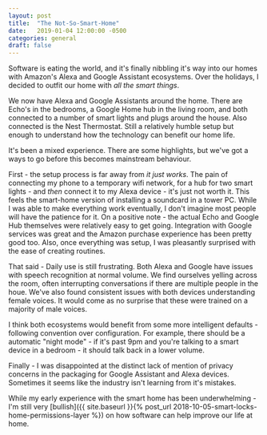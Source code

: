 ```yaml
---
layout: post
title:  "The Not-So-Smart-Home"
date:   2019-01-04 12:00:00 -0500
categories: general
draft: false
---
```


Software is eating the world, and it's finally nibbling it's way into our homes with  Amazon's Alexa and Google Assistant ecosystems. Over the holidays, I decided to outfit our home with _all the smart things_.

We now have Alexa and Google Assistants around the home. There are Echo's in the bedrooms, a Google Home hub in the living room, and both connected to a number of smart lights and plugs around the house. Also connected is the Nest Thermostat. Still a relatively humble setup but enough to understand how the technology can benefit our home life.

It's been a mixed experience. There are some highlights, but we've got a ways to go before this becomes mainstream behaviour.

First - the setup process is far away from _it just works_. The pain of connecting my phone to a temporary wifi network, for a hub for two smart lights - and _then_ connect it to my Alexa device - it's just not worth it. This feels the smart-home version of installing a soundcard in a  tower PC. While I was able to make everything work eventually, I don't imagine most people will have the patience for it. On a positive note - the actual Echo and Google Hub themselves were relatively easy to get going. Integration with Google services was great and the Amazon purchase experience has been pretty good too. Also, once everything was setup, I was pleasantly surprised with the ease of creating routines.

That said - Daily use is still frustrating. Both Alexa and Google have issues with  speech recognition at normal volume. We find ourselves yelling across the room, often interrupting conversations if there are multiple people in the houe. We've also found consistent issues with both devices understanding female voices. It would come as no surprise that these were trained on a majority of male voices. 

I think both ecosystems would benefit from some more intelligent defaults - following convention over configuration. For example, there should be a automatic "night mode" - if it's past 9pm and you're talking to a smart device in a bedroom - it should talk back in a lower volume. 

Finally - I was disappointed at the distinct lack of mention of privacy concerns in the packaging for Google Assistant and Alexa devices. Sometimes it seems like the industry isn't learning from it's mistakes.

While my early experience with the smart home has been underwhelming - I'm still very [bullish]({{ site.baseurl }}{% post_url 2018-10-05-smart-locks-home-permissions-layer %}) on how software can help improve our life at home.